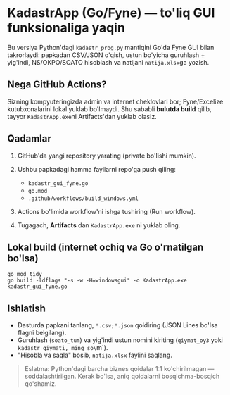 # KadastrApp (Go/Fyne) — to'liq GUI funksionaliga yaqin
Bu versiya Python'dagi `kadastr_prog.py` mantiqini Go'da Fyne GUI bilan takrorlaydi: papkadan CSV/JSON o'qish, ustun bo'yicha guruhlash + yig'indi, NS/OKPO/SOATO hisoblash va natijani `natija.xlsx`ga yozish.

## Nega GitHub Actions?
Sizning kompyuteringizda admin va internet cheklovlari bor; Fyne/Excelize kutubxonalarini lokal yuklab bo'lmaydi. Shu sababli **bulutda build** qilib, tayyor `KadastrApp.exe`ni Artifacts'dan yuklab olasiz.

## Qadamlar
1. GitHub'da yangi repository yarating (private bo'lishi mumkin).
2. Ushbu papkadagi hamma fayllarni repo'ga push qiling:
   - `kadastr_gui_fyne.go`
   - `go.mod`
   - `.github/workflows/build_windows.yml`

3. Actions bo'limida workflow'ni ishga tushiring (Run workflow).
4. Tugagach, **Artifacts** dan `KadastrApp.exe` ni yuklab oling.

## Lokal build (internet ochiq va Go o'rnatilgan bo'lsa)
```
go mod tidy
go build -ldflags "-s -w -H=windowsgui" -o KadastrApp.exe kadastr_gui_fyne.go
```

## Ishlatish
- Dasturda papkani tanlang, `*.csv;*.json` qoldiring (JSON Lines bo'lsa flagni belgilang).
- Guruhlash (`soato_tum`) va yig'indi ustun nomini kiriting (`qiymat_oy3` yoki `kadastr qiymati, ming so\`m`).
- "Hisobla va saqla" bosib, `natija.xlsx` faylini saqlang.

> Eslatma: Python'dagi barcha biznes qoidalar 1:1 ko'chirilmagan — soddalashtirilgan. Kerak bo'lsa, aniq qoidalarni bosqichma-bosqich qo'shamiz.
